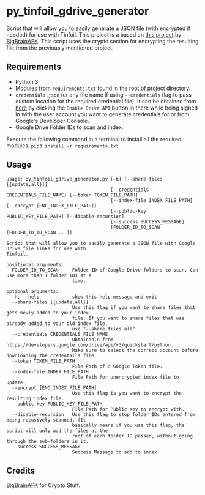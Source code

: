 # py_tinfoil_gdrive_generator
Script that will allow you to easily generate a JSON file (with encrypted if needed) for use with Tinfoil.
This project is a based on [this project](https://github.com/BigBrainAFK/tinfoil_gdrive_generator/) by [BigBrainAFK](https://github.com/BigBrainAFK/). This script uses the crypto section for encrypting the resulting file from the previously mentioned project.

## Requirements

- Python 3
- Modules from `requirements.txt` found in the root of project directory.
- `credentials.json` (or any file name if using `--credentials` flag to pass custom location for the required credential file). It can be obtained from [here](https://developers.google.com/drive/api/v3/quickstart/python)  by clicking the `Enable Drive API` button in there while being signed in with the user account you want to generate credentials for or from Google's Developer Console.
- Google Drive Folder IDs to scan and index.

Execute the following command in a terminal to install all the required modules.
`pip3 install -r requirements.txt`

## Usage
```
usage: py_tinfoil_gdrive_generator.py [-h] [--share-files [{update,all}]]
                                      [--credentials CREDENTIALS_FILE_NAME] [--token TOKEN_FILE_PATH]
                                      [--index-file INDEX_FILE_PATH] [--encrypt [ENC_INDEX_FILE_PATH]]
                                      [--public-key PUBLIC_KEY_FILE_PATH] [--disable-recursion]
                                      [--success SUCCESS_MESSAGE]
                                      [FOLDER_ID_TO_SCAN [FOLDER_ID_TO_SCAN ...]]

Script that will allow you to easily generate a JSON file with Google Drive file links for use with
Tinfoil.

positional arguments:
  FOLDER_ID_TO_SCAN     Folder ID of Google Drive folders to scan. Can use more than 1 folder IDs at a
                        time.

optional arguments:
  -h, --help            show this help message and exit
  --share-files [{update,all}]
                        Use this flag if you want to share files that gets newly added to your index
                        file. If you want to share files that was already added to your old index file,
                        use "--share-files all"
  --credentials CREDENTIALS_FILE_NAME
                        Obtainable from https://developers.google.com/drive/api/v3/quickstart/python.
                        Make sure to select the correct account before downloading the credentails file.
  --token TOKEN_FILE_PATH
                        File Path of a Google Token file.
  --index-file INDEX_FILE_PATH
                        File Path for unencrypted index file to update.
  --encrypt [ENC_INDEX_FILE_PATH]
                        Use this flag is you want to encrypt the resulting index file.
  --public-key PUBLIC_KEY_FILE_PATH
                        File Path for Public Key to encrypt with.
  --disable-recursion   Use this flag to stop folder IDs entered from being recusively scanned. (It
                        basically means if you use this flag, the script will only add the files at the
                        root of each folder ID passed, without going through the sub-folders in it.
  --success SUCCESS_MESSAGE
                        Success Message to add to index.
```

## Credits
[BigBrainAFK](https://github.com/BigBrainAFK/) for Crypto Stuff.